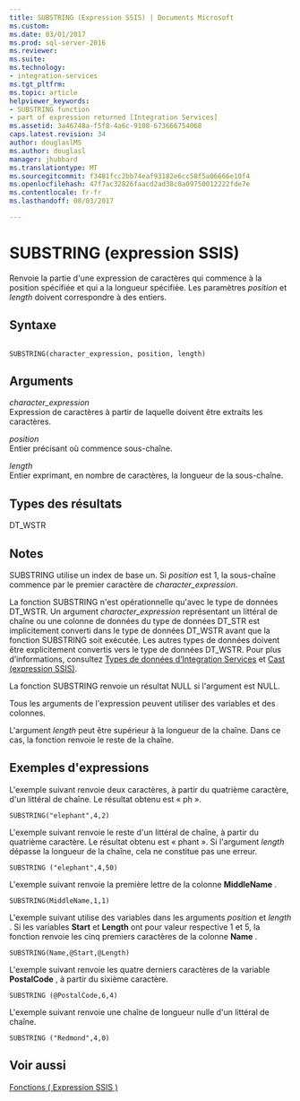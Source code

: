 ```yaml
---
title: SUBSTRING (Expression SSIS) | Documents Microsoft
ms.custom: 
ms.date: 03/01/2017
ms.prod: sql-server-2016
ms.reviewer: 
ms.suite: 
ms.technology:
- integration-services
ms.tgt_pltfrm: 
ms.topic: article
helpviewer_keywords:
- SUBSTRING function
- part of expression returned [Integration Services]
ms.assetid: 3a46748a-f5f8-4a6c-9108-673666754068
caps.latest.revision: 34
author: douglaslMS
ms.author: douglasl
manager: jhubbard
ms.translationtype: MT
ms.sourcegitcommit: f3481fcc2bb74eaf93182e6cc58f5a06666e10f4
ms.openlocfilehash: 47f7ac32826faacd2ad38c0a09750012222fde7e
ms.contentlocale: fr-fr
ms.lasthandoff: 08/03/2017

---
```

# <a name="substring-ssis-expression"></a>SUBSTRING (expression SSIS)
  Renvoie la partie d'une expression de caractères qui commence à la position spécifiée et qui a la longueur spécifiée. Les paramètres *position* et *length* doivent correspondre à des entiers.  
  
## <a name="syntax"></a>Syntaxe  
  
```  
  
SUBSTRING(character_expression, position, length)  
```  
  
## <a name="arguments"></a>Arguments  
 *character_expression*  
 Expression de caractères à partir de laquelle doivent être extraits les caractères.  
  
 *position*  
 Entier précisant où commence sous-chaîne.  
  
 *length*  
 Entier exprimant, en nombre de caractères, la longueur de la sous-chaîne.  
  
## <a name="result-types"></a>Types des résultats  
 DT_WSTR  
  
## <a name="remarks"></a>Notes  
 SUBSTRING utilise un index de base un. Si *position* est 1, la sous-chaîne commence par le premier caractère de *character_expression*.  
  
 La fonction SUBSTRING n'est opérationnelle qu'avec le type de données DT_WSTR. Un argument *character_expression* représentant un littéral de chaîne ou une colonne de données du type de données DT_STR est implicitement converti dans le type de données DT_WSTR avant que la fonction SUBSTRING soit exécutée. Les autres types de données doivent être explicitement convertis vers le type de données DT_WSTR. Pour plus d’informations, consultez [Types de données d’Integration Services](../../integration-services/data-flow/integration-services-data-types.md) et [Cast &#40;expression SSIS&#41;](../../integration-services/expressions/cast-ssis-expression.md).  
  
 La fonction SUBSTRING renvoie un résultat NULL si l'argument est NULL.  
  
 Tous les arguments de l'expression peuvent utiliser des variables et des colonnes.  
  
 L'argument *length* peut être supérieur à la longueur de la chaîne. Dans ce cas, la fonction renvoie le reste de la chaîne.  
  
## <a name="expression-examples"></a>Exemples d'expressions  
 L'exemple suivant renvoie deux caractères, à partir du quatrième caractère, d'un littéral de chaîne. Le résultat obtenu est « ph ».  
  
```  
SUBSTRING("elephant",4,2)  
```  
  
 L'exemple suivant renvoie le reste d'un littéral de chaîne, à partir du quatrième caractère. Le résultat obtenu est « phant ». Si l'argument *length* dépasse la longueur de la chaîne, cela ne constitue pas une erreur.  
  
```  
SUBSTRING ("elephant",4,50)  
```  
  
 L'exemple suivant renvoie la première lettre de la colonne **MiddleName** .  
  
```  
SUBSTRING(MiddleName,1,1)  
```  
  
 L'exemple suivant utilise des variables dans les arguments *position* et *length* . Si les variables **Start** et **Length** ont pour valeur respective 1 et 5, la fonction renvoie les cinq premiers caractères de la colonne **Name** .  
  
```  
SUBSTRING(Name,@Start,@Length)  
```  
  
 L'exemple suivant renvoie les quatre derniers caractères de la variable **PostalCode** , à partir du sixième caractère.  
  
```  
SUBSTRING (@PostalCode,6,4)  
```  
  
 L'exemple suivant renvoie une chaîne de longueur nulle d'un littéral de chaîne.  
  
```  
SUBSTRING ("Redmond",4,0)  
```  
  
## <a name="see-also"></a>Voir aussi  
 [Fonctions &#40; Expression SSIS &#41;](../../integration-services/expressions/functions-ssis-expression.md)  
  
  
